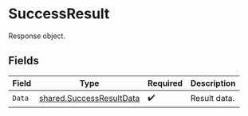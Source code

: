 # SuccessResult

Response object.


## Fields

| Field                                                                       | Type                                                                        | Required                                                                    | Description                                                                 |
| --------------------------------------------------------------------------- | --------------------------------------------------------------------------- | --------------------------------------------------------------------------- | --------------------------------------------------------------------------- |
| `Data`                                                                      | [shared.SuccessResultData](../../../pkg/models/shared/successresultdata.md) | :heavy_check_mark:                                                          | Result data.                                                                |